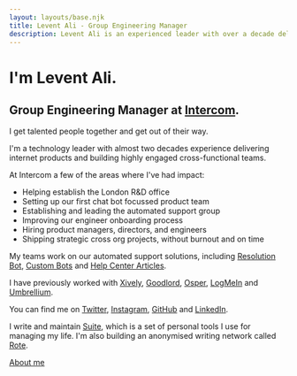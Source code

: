```yaml
---
layout: layouts/base.njk
title: Levent Ali - Group Engineering Manager
description: Levent Ali is an experienced leader with over a decade delivering internet products and building cross-functional teams."
---
```


# I'm Levent Ali.

## Group Engineering Manager at [Intercom](https://www.intercom.com/).

I get talented people together and get out of their way.

I'm a technology leader with almost two decades experience delivering internet products and building highly engaged cross-functional teams.

At Intercom a few of the areas where I've had impact:

* Helping establish the London R&D office 
* Setting up our first chat bot focussed product team
* Establishing and leading the automated support group
* Improving our engineer onboarding process
* Hiring product managers, directors, and engineers
* Shipping strategic cross org projects, without burnout and on time

My teams work on our automated support solutions, including [Resolution Bot](https://www.intercom.com/automated-answers), [Custom Bots](https://www.intercom.com/customizable-bots) and [Help Center Articles](https://www.intercom.com/articles).

I have previously worked with [Xively](https://en.wikipedia.org/wiki/Xively), [Goodlord](https://www.goodlord.co/), [Osper](https://osper.com/), [LogMeIn](https://secure.logmein.com/home/en) and [Umbrellium](http://umbrellium.co.uk/).

You can find me on [Twitter](https://twitter.com/lebreeze), [Instagram](https://www.instagram.com/lebreeze), [GitHub](https://github.com/levent) and [LinkedIn](https://www.linkedin.com/in/leventali/).

I write and maintain [Suite](https://suite.leventali.com/about), which is a set of personal tools I use for managing my life.
I'm also building an anonymised writing network called [Rote](https://www.rote.app).

[About me](/about/)
